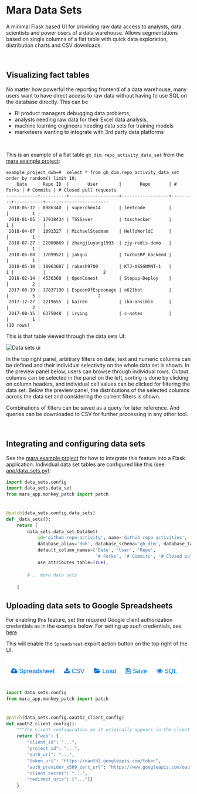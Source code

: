 # Mara Data Sets

A minimal Flask based UI for providing raw data access to analysts, data scientists and power users of a data warehouse. Allows segmentations based on single columns of a flat table with quick data exploration, distribution charts and CSV downloads.

&nbsp;

## Visualizing fact tables

No matter how powerful the reporting frontend of a data warehouse, many users want to have direct access to raw data without having to use SQL on the database directly. This can be 

- BI product managers debugging data problems, 
- analysts needing raw data for their Excel data analysis, 
- machine learning engineers needing data sets for training models
- marketeers wanting to integrate with 3rd party data platforms

&nbsp;

This is an example of a flat table `gh_dim.repo_activity_data_set` from the [mara example project](https://github.com/mara/mara-example-project):

```
example_project_dwh=#  select * from gh_dim.repo_activity_data_set order by random() limit 10;
    Date    | Repo ID  |       User        |       Repo       | # Forks | # Commits | # Closed pull requests 
------------+----------+-------------------+------------------+---------+-----------+------------------------
 2018-05-12 | 8986340  | superchen14       | leetcode         |         |         1 |                       
 2018-01-05 | 17938434 | TSSSaver          | tsschecker       |       1 |           |                       
 2018-04-07 | 1091327  | MichaelStedman    | HelloWorldC      |         |         1 |                       
 2018-07-27 | 22000869 | zhangjiuyang1993  | zjy-redis-demo   |         |         1 |                       
 2018-05-08 | 17099521 | jakqui            | TurboERP_backend |         |         1 |                       
 2018-05-10 | 18963607 | rakesh9700        | KTJ-ASSGNMNT-1   |       1 |           |                      2
 2018-02-14 | 4536360  | OpenConext        | Stepup-Deploy    |         |         2 |                       
 2017-08-19 | 17837190 | EspeonOfEspeonage | e621bot          |         |         5 |                      2
 2017-12-27 | 2219655  | kairen            | ikm-ansible      |         |         2 |                       
 2017-08-15 | 6375048  | irying            | c-notes          |         |         1 |                       
(10 rows)
```

This is that table viewed through the data sets UI:

![Data sets ui](docs/data-sets-ui.png)

In the top right panel, arbitrary filters on date, text and numeric columns can be defined and their individual selectivity on the whole data set is shown. In the preview panel below, users can browse through individual rows. Output columns can be selected in the panel on the left, sorting is done by clicking on column headers, and individual cell values can be clicked for filtering the data set. Below the preview panel, the distributions of the selected columns across the data set and considering the current filters is shown.  

Combinations of filters can be saved as a query for later reference. And queries can be downloaded to CSV for further processing in any other tool.

&nbsp;

## Integrating and configuring data sets

See the [mara example project](https://github.com/mara/mara-example-project) for how to integrate this feature into a Flask application. Individual data set tables are configured like this (see [app/data_sets.py](https://github.com/mara/mara-example-project/blob/master/app/data_sets.py)):

```python
import data_sets.config
import data_sets.data_set
from mara_app.monkey_patch import patch


@patch(data_sets.config.data_sets)
def _data_sets():
    return [
        data_sets.data_set.DataSet(
            id='github-repo-activity', name='Github repo activities',
            database_alias='dwh', database_schema='gh_dim', database_table='repo_activity_data_set',
            default_column_names=['Date', 'User', 'Repo',
                                  '# Forks', '# Commits', '# Closed pull requests'],
            use_attributes_table=True),
        
        # .. more data sets

    ]
```

## Uploading data sets to Google Spreadsheets

For enabling this feature, set the required Google client authorization credentials as in the example below. 
For setting up such credentials, see [here](https://github.com/googleapis/google-api-python-client/blob/master/docs/oauth-web.md).

This will enable the `Spreadsheet` export action button on the top right of the UI.

![Data sets ui](docs/action-buttons.png)

```python
import data_sets.config
from mara_app.monkey_patch import patch


@patch(data_sets.config.oauth2_client_config)
def oauth2_client_config():
    """The client configuration as it originally appears in the client secrets file in json format"""
    return {"web": {
        "client_id": "...",
        "project_id": "...",
        "auth_uri": "...",
        "token_uri": "https://oauth2.googleapis.com/token",
        "auth_provider_x509_cert_url": "https://www.googleapis.com/oauth2/v1/certs",
        "client_secret": "...",
        "redirect_uris": ["..."]}
    }
```
